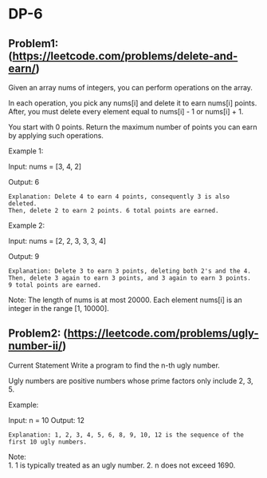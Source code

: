 # DP-6

## Problem1: (https://leetcode.com/problems/delete-and-earn/)

Given an array nums of integers, you can perform operations on the array.

In each operation, you pick any nums[i] and delete it to earn nums[i] points. After, you must delete every element equal to nums[i] - 1 or nums[i] + 1.

You start with 0 points. Return the maximum number of points you can earn by applying such operations.

Example 1:

Input: nums = [3, 4, 2]

Output: 6

    Explanation: Delete 4 to earn 4 points, consequently 3 is also deleted.
    Then, delete 2 to earn 2 points. 6 total points are earned.

Example 2:

Input: nums = [2, 2, 3, 3, 3, 4]

Output: 9

    Explanation: Delete 3 to earn 3 points, deleting both 2's and the 4.
    Then, delete 3 again to earn 3 points, and 3 again to earn 3 points.
    9 total points are earned.

Note: The length of nums is at most 20000.
      Each element nums[i] is an integer in the range [1, 10000].
    
## Problem2: (https://leetcode.com/problems/ugly-number-ii/)

Current Statement
Write a program to find the n-th ugly number.

Ugly numbers are positive numbers whose prime factors only include 2, 3, 5. 

Example:

Input: n = 10
Output: 12

    Explanation: 1, 2, 3, 4, 5, 6, 8, 9, 10, 12 is the sequence of the first 10 ugly numbers.

Note:  
    1. 1 is typically treated as an ugly number.
    2. n does not exceed 1690.
